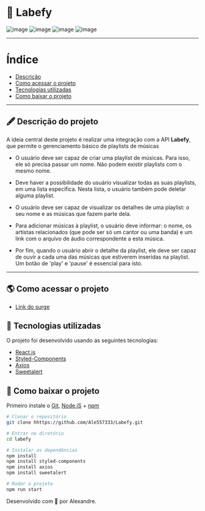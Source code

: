 
#  🎵 Labefy

![image](https://user-images.githubusercontent.com/71138743/130374856-62e442a3-19a4-4852-ace2-a0f0a5a504b1.png)
![image](https://user-images.githubusercontent.com/71138743/130374901-fffbc171-71ca-4750-a384-17a8c16beaf6.png)
![image](https://user-images.githubusercontent.com/71138743/130374915-152c5833-8dd8-4ba3-b150-27241b67ac59.png)
![image](https://user-images.githubusercontent.com/71138743/130374948-2e46e2e8-7237-48bf-a982-b712b4a395cc.png)

---


# Índice

- [Descrição](#-descrição-do-projeto)
- [Como acessar o projeto](#-como-acessar-o-projeto)
- [Tecnologias utilizadas](#-tecnologias-utilizadas)
- [Como baixar o projeto](#-como-baixar-o-projeto)

---

## 🖋 Descrição do projeto

A ideia central deste projeto é realizar uma integração com a API **Labefy**, que permite o gerenciamento básico de playlists de músicas

-   O usuário deve ser capaz de criar uma playlist de músicas. Para isso, ele só precisa passar um nome. Não podem existir playlists com o mesmo nome.

-   Deve haver a possibilidade do usuário visualizar todas as suas playlists, em uma lista específica. Nesta lista, o usuário também pode deletar alguma playlist.

-   O usuário deve ser capaz de visualizar os detalhes de uma playlist: o seu nome e as músicas que fazem parte dela.

-   Para adicionar músicas à playlist, o usuário deve informar: o nome, os artistas relacionados (que pode ser só um cantor ou uma banda) e um link com o arquivo de áudio correspondente a esta música.

- Por fim, quando o usuário abrir o detalhe da playlist, ele deve ser capaz de ouvir a cada uma das músicas que estiverem inseridas na playlist. Um botão de 'play' e 'pause' é essencial para isto.

---

## 🌎 Como acessar o projeto

- [Link do surge](https://ale-music-labefy.surge.sh/)


## 🚀 Tecnologias utilizadas

O projeto foi desenvolvido usando as seguintes tecnologias:

- [React.js](https://pt-br.reactjs.org/docs/getting-started.html)
- [Styled-Components](https://styled-components.com/docs)
- [Axios](https://axios-http.com/ptbr/docs/intro)
- [Sweetalert](https://sweetalert.js.org/docs/)

## 💾 Como baixar o projeto

Primeiro instale o [Git](https://git-scm.com/), [Node.jS](https://nodejs.org/pt-br/download/) + [npm](https://www.npmjs.com/get-npm)
```bash
# Clonar o repositório
git clone hhttps://github.com/Ale557333/Labefy.git

# Entrar no diretório
cd labefy

# Instalar as dependências
npm install
npm install styled-components
npm install axios
npm install sweetalert

# Rodar o projeto
npm run start
```
Desenvolvido com 💙 por Alexandre.

